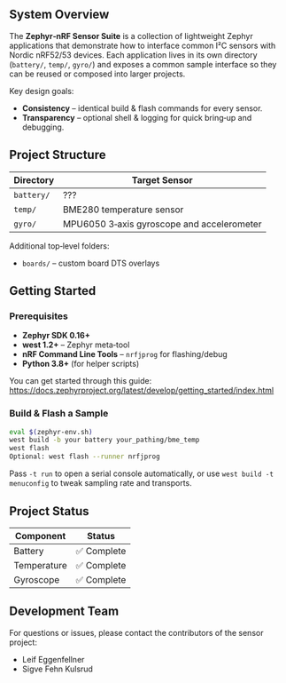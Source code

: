 ## System Overview

The **Zephyr‑nRF Sensor Suite** is a collection of lightweight Zephyr applications that demonstrate how to interface common I²C sensors with Nordic nRF52/53 devices. Each application lives in its own directory (`battery/`, `temp/`, `gyro/`) and exposes a common sample interface so they can be reused or composed into larger projects.

Key design goals:

- **Consistency** – identical build & flash commands for every sensor.
- **Transparency** – optional shell & logging for quick bring‑up and debugging.

## Project Structure

| Directory  | Target Sensor                            
| ---------- | -------------------------------------------
| `battery/` | ???             
| `temp/`    | BME280 temperature sensor                  
| `gyro/`    | MPU6050 3‑axis gyroscope and accelerometer

Additional top‑level folders:

- `boards/` – custom board DTS overlays

## Getting Started

### Prerequisites

- **Zephyr SDK 0.16+**
- **west 1.2+** – Zephyr meta‑tool
- **nRF Command Line Tools** – `nrfjprog` for flashing/debug
- **Python 3.8+** (for helper scripts)

You can get started through this guide: https://docs.zephyrproject.org/latest/develop/getting_started/index.html

### Build & Flash a Sample

```sh
eval $(zephyr-env.sh)
west build -b your battery your_pathing/bme_temp
west flash
Optional: west flash --runner nrfjprog
```

Pass `-t run` to open a serial console automatically, or use `west build -t menuconfig` to tweak sampling rate and transports.

## Project Status

| Component     | Status         |
| ------------- | -------------- |
| Battery       | ✅ Complete     |
| Temperature   | ✅ Complete     |
| Gyroscope     | ✅ Complete  |

## Development Team

For questions or issues, please contact the contributors of the sensor project:

- Leif Eggenfellner
- Sigve Fehn Kulsrud

